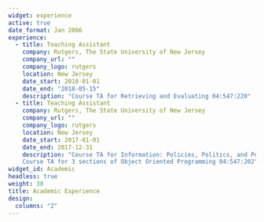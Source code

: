 ```yaml
---
widget: experience
active: true
date_format: Jan 2006
experience:
  - title: Teaching Assistant
    company: Rutgers, The State University of New Jersey
    company_url: ""
    company_logo: rutgers
    location: New Jersey
    date_start: 2018-01-01
    date_end: "2018-05-15"
    description: "Course TA for Retrieving and Evaluating 04:547:220"
  - title: Teaching Assistant
    company: Rutgers, The State University of New Jersey
    company_url: ""
    company_logo: rutgers
    location: New Jersey
    date_start: 2017-01-01
    date_end: 2017-12-31
    description: "Course TA for Information: Policies, Politics, and Power 04:547:400 <br>
    Course TA for 3 sections of Object Oriented Programming 04:547:202"
widget_id: Academic
headless: true
weight: 30
title: Academic Experience
design:
  columns: "2"
---
```

